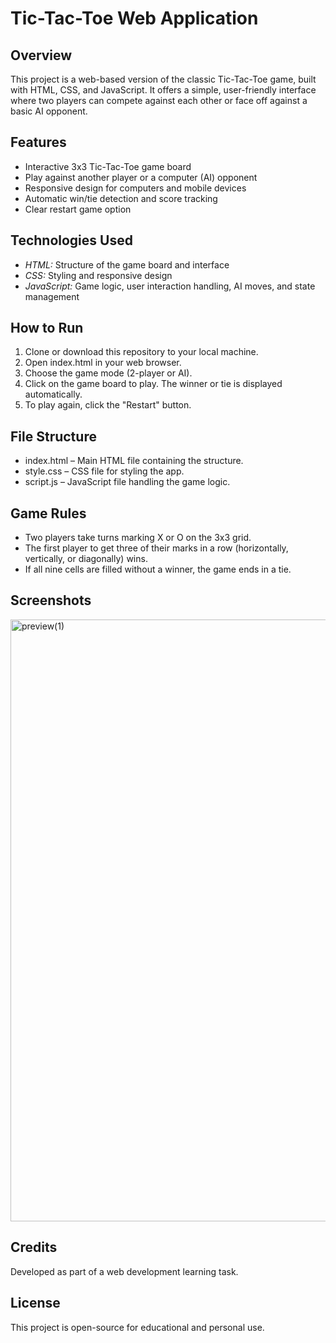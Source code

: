 # Tic-Tac-Toe Web Application

## Overview
This project is a web-based version of the classic Tic-Tac-Toe game, built with HTML, CSS, and JavaScript. It offers a simple, user-friendly interface where two players can compete against each other or face off against a basic AI opponent.

## Features
- Interactive 3x3 Tic-Tac-Toe game board
- Play against another player or a computer (AI) opponent
- Responsive design for computers and mobile devices
- Automatic win/tie detection and score tracking
- Clear restart game option

## Technologies Used
- *HTML:* Structure of the game board and interface
- *CSS:* Styling and responsive design
- *JavaScript:* Game logic, user interaction handling, AI moves, and state management

## How to Run
1. Clone or download this repository to your local machine.
2. Open index.html in your web browser.
3. Choose the game mode (2-player or AI).
4. Click on the game board to play. The winner or tie is displayed automatically.
5. To play again, click the "Restart" button.

## File Structure
- index.html – Main HTML file containing the structure.
- style.css – CSS file for styling the app.
- script.js – JavaScript file handling the game logic.

## Game Rules
- Two players take turns marking X or O on the 3x3 grid.
- The first player to get three of their marks in a row (horizontally, vertically, or diagonally) wins.
- If all nine cells are filled without a winner, the game ends in a tie.

## Screenshots
<img width="1901" height="963" alt="preview(1)" src="https://github.com/user-attachments/assets/0dfe4a57-acf2-41ec-a24d-46c7db4aeaf1" />


## Credits
Developed as part of a web development learning task.

## License
This project is open-source for educational and personal use.
